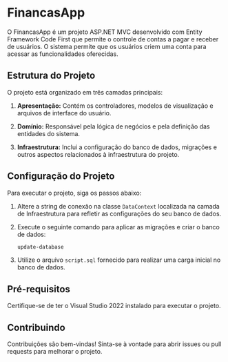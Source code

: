 # FinancasApp

O FinancasApp é um projeto ASP.NET MVC desenvolvido com Entity Framework Code First que permite o controle de contas a pagar e receber de usuários. O sistema permite que os usuários criem uma conta para acessar as funcionalidades oferecidas.

## Estrutura do Projeto

O projeto está organizado em três camadas principais:

1. **Apresentação:** Contém os controladores, modelos de visualização e arquivos de interface do usuário.

2. **Domínio:** Responsável pela lógica de negócios e pela definição das entidades do sistema.

3. **Infraestrutura:** Inclui a configuração do banco de dados, migrações e outros aspectos relacionados à infraestrutura do projeto.

## Configuração do Projeto

Para executar o projeto, siga os passos abaixo:

1. Altere a string de conexão na classe `DataContext` localizada na camada de Infraestrutura para refletir as configurações do seu banco de dados.

2. Execute o seguinte comando para aplicar as migrações e criar o banco de dados:
    ```bash
    update-database
    ```

3. Utilize o arquivo `script.sql` fornecido para realizar uma carga inicial no banco de dados.

## Pré-requisitos

Certifique-se de ter o Visual Studio 2022 instalado para executar o projeto.

## Contribuindo

Contribuições são bem-vindas! Sinta-se à vontade para abrir issues ou pull requests para melhorar o projeto.
